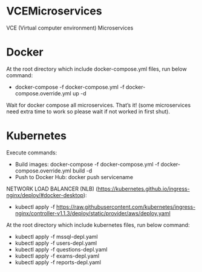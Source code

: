 # VCEMicroservices
VCE (Virtual computer environment) Microservices

# Docker
At the root directory which include docker-compose.yml files, run below command:
 * docker-compose -f docker-compose.yml -f docker-compose.override.yml up -d

Wait for docker compose all microservices. That’s it! (some microservices need extra time to work so please wait if not worked in first shut).

# Kubernetes
Execute commands:
 * Build images: docker-compose -f docker-compose.yml -f docker-compose.override.yml build -d
 * Push to Docker Hub: docker push servicename

NETWORK LOAD BALANCER (NLB) (https://kubernetes.github.io/ingress-nginx/deploy/#docker-desktop):
 * kubectl apply -f https://raw.githubusercontent.com/kubernetes/ingress-nginx/controller-v1.1.3/deploy/static/provider/aws/deploy.yaml
 
At the root directory which include kubernetes files, run below command:
 * kubectl apply -f mssql-depl.yaml
 * kubectl apply -f users-depl.yaml
 * kubectl apply -f questions-depl.yaml
 * kubectl apply -f exams-depl.yaml
 * kubectl apply -f reports-depl.yaml


 

